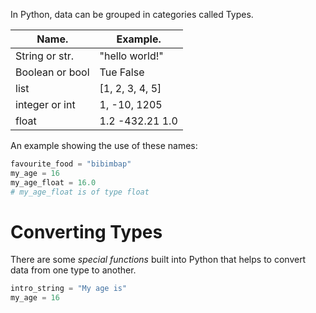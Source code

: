 In Python, data can be grouped in categories called Types.

| Name.   | Example.|
|---      | ---   | 
|String or str.  |"hello world!"   | 
|Boolean or bool    | Tue False  |
|list |[1, 2, 3, 4, 5]    | 
|integer or int |1, -10, 1205  | 
|float |1.2 -432.21 1.0    | 


An example showing the use of these names:

```Python
favourite_food = "bibimbap"
my_age = 16
my_age_float = 16.0
# my_age_float is of type float
```

# Converting Types

There are some *special functions* built into Python that helps to convert data from one type to another.

```Python
intro_string = "My age is"
my_age = 16
```